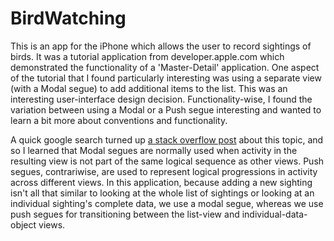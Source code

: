 BirdWatching
============
This is an app for the iPhone which allows the user to record sightings of birds. It was a tutorial application from developer.apple.com which demonstrated the functionality of a 'Master-Detail' application. One aspect of the tutorial that I found particularly interesting was using a separate view (with a Modal segue) to add additional items to the list. This was an interesting user-interface design decision. Functionality-wise, I found the variation between using a Modal or a Push segue interesting and wanted to learn a bit more about conventions and functionality. 

A quick google search turned up [a stack overflow post](http://stackoverflow.com/questions/9392744/difference-between-modal-and-push-segue-in-storyboards) about this topic, and so I learned that Modal segues are normally used when activity in the resulting view is not part of the same logical sequence as other views. Push segues, contrariwise, are used to represent logical progressions in activity across different views. In this application, because adding a new sighting isn't all that similar to looking at the whole list of sightings or looking at an individual sighting's complete data, we use a modal segue, whereas we use push segues for transitioning between the list-view and individual-data-object views. 
